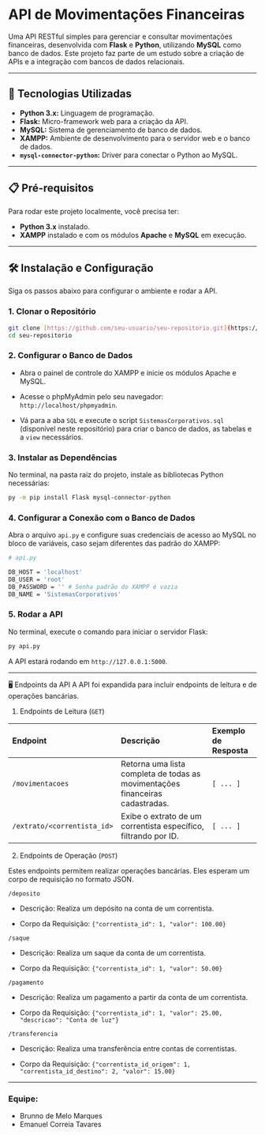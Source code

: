# API de Movimentações Financeiras

Uma API RESTful simples para gerenciar e consultar movimentações financeiras, desenvolvida com **Flask** e **Python**, utilizando **MySQL** como banco de dados. Este projeto faz parte de um estudo sobre a criação de APIs e a integração com bancos de dados relacionais.

---

## 🚀 Tecnologias Utilizadas

* **Python 3.x:** Linguagem de programação.
* **Flask:** Micro-framework web para a criação da API.
* **MySQL:** Sistema de gerenciamento de banco de dados.
* **XAMPP:** Ambiente de desenvolvimento para o servidor web e o banco de dados.
* **`mysql-connector-python`:** Driver para conectar o Python ao MySQL.

---

## 📋 Pré-requisitos

Para rodar este projeto localmente, você precisa ter:

* **Python 3.x** instalado.
* **XAMPP** instalado e com os módulos **Apache** e **MySQL** em execução.

---

## 🛠️ Instalação e Configuração

Siga os passos abaixo para configurar o ambiente e rodar a API.

### 1. Clonar o Repositório

```bash
git clone [https://github.com/seu-usuario/seu-repositorio.git](https://github.com/seu-usuario/seu-repositorio.git)
cd seu-repositorio
````


### 2. Configurar o Banco de Dados

* Abra o painel de controle do XAMPP e inicie os módulos Apache e MySQL.

* Acesse o phpMyAdmin pelo seu navegador: `http://localhost/phpmyadmin`.

* Vá para a aba `SQL` e execute o script `SistemasCorporativos.sql` (disponível neste repositório) para criar o banco de dados, as tabelas e a `view` necessários.

### 3. Instalar as Dependências
No terminal, na pasta raiz do projeto, instale as bibliotecas Python necessárias:

```bash
py -m pip install Flask mysql-connector-python
```

### 4. Configurar a Conexão com o Banco de Dados
Abra o arquivo `api.py` e configure suas credenciais de acesso ao MySQL no bloco de variáveis, caso sejam diferentes das padrão do XAMPP:

```bash
# api.py

DB_HOST = 'localhost'
DB_USER = 'root'
DB_PASSWORD = '' # Senha padrão do XAMPP é vazia
DB_NAME = 'SistemasCorporativos'
```

### 5. Rodar a API
No terminal, execute o comando para iniciar o servidor Flask:

```bash
py api.py
```
A API estará rodando em `http://127.0.0.1:5000`.

---

🖥️ Endpoints da API
A API foi expandida para incluir endpoints de leitura e de operações bancárias.

1. Endpoints de Leitura (`GET`)


| Endpoint | Descrição | Exemplo de Resposta |
| :--- | :--- | :--- |
| `/movimentacoes` | Retorna uma lista completa de todas as movimentações financeiras cadastradas. | `[ ... ]` |
| `/extrato/<correntista_id>` | Exibe o extrato de um correntista específico, filtrando por ID. | `[ ... ]` |

2. Endpoints de Operação (`POST`)

Estes endpoints permitem realizar operações bancárias. Eles esperam um corpo de requisição no formato JSON.

`/deposito`
* Descrição: Realiza um depósito na conta de um correntista.

* Corpo da Requisição: `{"correntista_id": 1, "valor": 100.00}`

`/saque`
* Descrição: Realiza um saque da conta de um correntista.

* Corpo da Requisição: `{"correntista_id": 1, "valor": 50.00}`

`/pagamento`
* Descrição: Realiza um pagamento a partir da conta de um correntista.

* Corpo da Requisição: `{"correntista_id": 1, "valor": 25.00, "descricao": "Conta de luz"}`

`/transferencia`
* Descrição: Realiza uma transferência entre contas de correntistas.

* Corpo da Requisição: `{"correntista_id_origem": 1, "correntista_id_destino": 2, "valor": 15.00}`

---

### Equipe: 
* Brunno de Melo Marques
* Emanuel Correia Tavares
